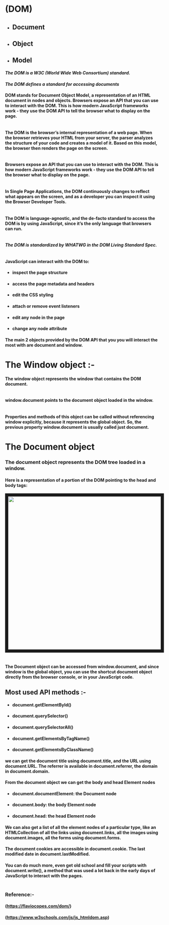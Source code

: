 # (DOM)
* ## **D**ocument
* ## **O**bject
* ## **M**odel
#### *The DOM is a W3C (World Wide Web Consortium) standard.*

#### ***The DOM defines a standard for accessing documents***

#### DOM stands for Document Object Model, a representation of an HTML document in nodes and objects. Browsers expose an API that you can use to interact with the DOM. This is how modern JavaScript frameworks work - they use the DOM API to tell the browser what to display on the page. <br>
#### <br> The DOM is the browser’s internal representation of a web page. When the browser retrieves your HTML from your server, the parser analyzes the structure of your code and creates a model of it. Based on this model, the browser then renders the page on the screen.
#### <br> Browsers expose an API that you can use to interact with the DOM. This is how modern JavaScript frameworks work - they use the DOM API to tell the browser what to display on the page.
#### <br> In Single Page Applications, the DOM continuously changes to reflect what appears on the screen, and as a developer you can inspect it using the Browser Developer Tools.
#### <br> The DOM is language-agnostic, and the de-facto standard to access the DOM is by using JavaScript, since it’s the only language that browsers can run.

#### <br> *The DOM is standardized by WHATWG in the DOM Living Standard Spec.*

#### <br> JavaScript can interact with the DOM to:

* #### inspect the page structure
* #### access the page metadata and headers
* #### edit the CSS styling
* #### attach or remove event listeners
* #### edit any node in the page
* #### change any node attribute

#### The main 2 objects provided by the DOM API that you you will interact the most with are **document** and **window**.

# The Window object :-
#### The **window** object represents the window that contains the DOM document.

#### <br> **window.document** points to the **document** object loaded in the window.

#### <br> Properties and methods of this object can be called without referencing **window** explicitly, because it represents the global object. So, the previous property **window.document** is usually called just **document**.

# The Document object
### The **document** object represents the DOM tree loaded in a window.

#### Here is a representation of a portion of the DOM pointing to the head and body tags:

<p align="center">
<img src="https://flaviocopes.com/dom/dom-body-head.png" width="500" height="500" border="10"/>
</p>


#### <br> The Document object can be accessed from window.document, and since window is the global object, you can use the shortcut document object directly from the browser console, or in your JavaScript code.

## Most used API methods :-

* #### document.getElementById()
* #### document.querySelector()
* #### document.querySelectorAll()
* #### document.getElementsByTagName()
* #### document.getElementsByClassName()

#### we can get the document title using **document.title**, and the URL using **document.URL**. The referrer is available in **document.referrer**, the domain in **document.domain**.

#### From the **document** object we can get the body and head Element nodes
* #### document.documentElement: the Document node
* #### document.body: the body Element node
* #### document.head: the head Element node

#### We can also get a list of all the element nodes of a particular type, like an HTMLCollection of all the links using **document.links**, all the images using **document.images**, all the forms using **document.forms**.

#### The document cookies are accessible in **document.cookie**. The last modified date in **document.lastModified**.

#### You can do much more, even get old school and fill your scripts with document.write(), a method that was used a lot back in the early days of JavaScript to interact with the pages.

### <br> Reference:-
#### (https://flaviocopes.com/dom/)
#### (https://www.w3schools.com/js/js_htmldom.asp)